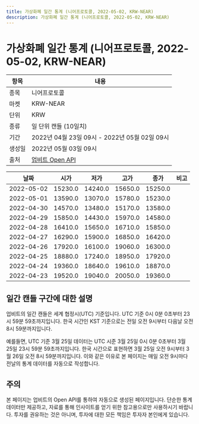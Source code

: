 ```yaml
---
title: 가상화폐 일간 통계 (니어프로토콜, 2022-05-02, KRW-NEAR)
description: 가상화폐 일간 통계 (니어프로토콜, 2022-05-02, KRW-NEAR)
---
```



가상화폐 일간 통계 (니어프로토콜, 2022-05-02, KRW-NEAR)
===

|항목|내용|
|--|--|
|종목|니어프로토콜|
|마켓|KRW-NEAR|
|단위|KRW|
|종류|일 단위 캔들 (10일치)|
|기간|2022년 04월 23일 09시 - 2022년 05월 02일 09시|
|생성일|2022년 05월 03일 09시|
|출처|[업비트 Open API](https://docs.upbit.com)|


|날짜|시가|저가|고가|종가|비고|
|--|--|--|--|--|--|
|2022-05-02|15230.0|14240.0|15650.0|15250.0|    |
|2022-05-01|13590.0|13070.0|15780.0|15230.0|    |
|2022-04-30|14570.0|13480.0|15170.0|13580.0|    |
|2022-04-29|15850.0|14430.0|15970.0|14580.0|    |
|2022-04-28|16410.0|15650.0|16710.0|15850.0|    |
|2022-04-27|16290.0|15900.0|16850.0|16420.0|    |
|2022-04-26|17920.0|16100.0|19060.0|16300.0|    |
|2022-04-25|18880.0|17240.0|18950.0|17920.0|    |
|2022-04-24|19360.0|18640.0|19610.0|18870.0|    |
|2022-04-23|19520.0|19040.0|20050.0|19360.0|    |


일간 캔들 구간에 대한 설명
---


업비트의 일간 캔들은 세계 협정시(UTC) 기준입니다. 
UTC 기준 0시 0분 0초부터 23시 59분 59초까지입니다. 
한국 시간인 KST 기준으로는 전일 오전 9시부터 다음날 오전 8시 59분까지입니다. 


예를들면, UTC 기준 3월 25일 데이터는 UTC 시준 3월 25일 0시 0분 0초부터 3월 25일 23시 59분 59초까지입니다. 
한국 시간으로 표현하면 3월 25일 오전 9시부터 3월 26일 오전 8시 59분까지입니다. 
이와 같은 이유로 본 페이지는 매일 오전 9시마다 전날의 통계 데이터를 자동으로 작성합니다. 


주의
---


본 페이지는 업비트의 Open API를 통하여 자동으로 생성된 페이지입니다. 
단순한 통계 데이터만 제공하고, 자료를 통해 인사이트를 얻기 위한 참고용으로만 사용하시기 바랍니다. 
투자를 권유하는 것은 아니며, 투자에 대한 모든 책임은 투자자 본인에게 있습니다. 
